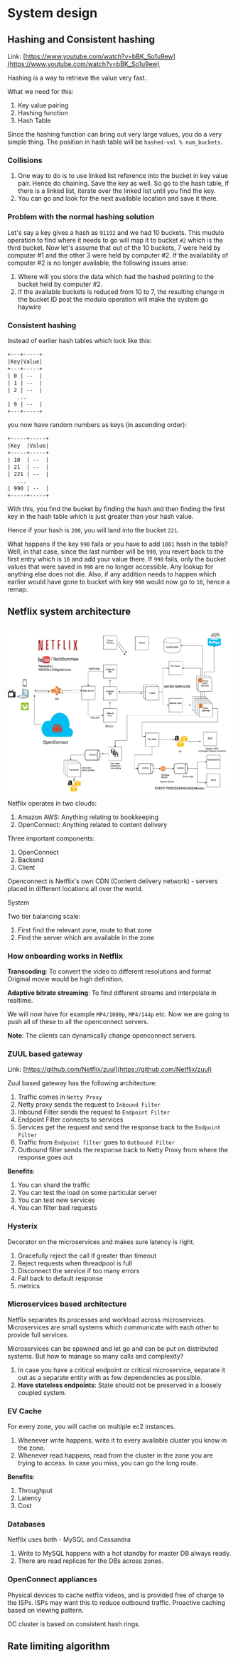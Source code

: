 # System design

## Hashing and Consistent hashing
Link: [https://www.youtube.com/watch?v=bBK_So1u9ew](https://www.youtube.com/watch?v=bBK_So1u9ew)

Hashing is a way to retrieve the value very fast.

What we need for this:
1. Key value pairing
2. Hashing function
3. Hash Table

Since the hashing function can bring out very large values, you do a very simple thing.
The position in hash table will be `hashed-val % num_buckets`.

### Collisions
1. One way to do is to use linked list reference into the bucket in key value pair. Hence do chaining. Save the key as well. So go to the hash table, if there is a linked list, iterate over the linked list until you find the key.
2. You can go and look for the next available location and save it there.

### Problem with the normal hashing solution
Let's say a key gives a hash as `91192` and we had 10 buckets. This mudulo operation to find where it needs to go will map it to bucket `#2` which is the third bucket.
Now let's assume that out of the 10  buckets, 7 were held by computer #1 and the other 3 were held by computer #2. If the availability of computer #2 is no longer available, the following issues arise:
1. Where will you store the data which had the hashed pointing to the bucket held by computer #2.
2. If the available buckets is reduced from 10 to 7, the resulting change in the bucket ID post the modulo operation will make the system go haywire

### Consistent hashing
Instead of earlier hash tables which look like this:
```
+---+-----+
|Key|Value|
+---+-----+
| 0 | --  |
| 1 | --  |
| 2 | --  |
   ...
| 9 | --  |
+---+-----+
```
you now have random numbers as keys (in ascending order):

```
+-----+-----+
|Key  |Value|
+-----+-----+
| 10  | --  |
| 21  | --  |
| 221 | --  |
   ...
| 990 | --  |
+-----+-----+
```
With this, you find the bucket by finding the hash and then finding the first key in the hash table which is just greater than your hash value.

Hence if your hash is `200`, you will land into the bucket `221`.

What happens if the key `990` fails or you have to add `1001` hash in the table? 
Well, in that case, since the last number will be `990`, you revert back to the first entry which is `10` and add your value there.
If `990` fails, only the bucket values that were saved in `990` are no longer accessible. Any lookup for anything else does not die. Also, if any addition needs to happen which earlier would have gone to bucket with key `990` would now go to `10`, hence a remap.

## Netflix system architecture
![Netflix architecture](images/netflix_architecture.jpg)

Netflix operates in two clouds:
1. Amazon AWS: Anything relating to bookkeeping
2. OpenConnect: Anything related to content delivery

Three important components:
1. OpenConnect 
2. Backend
3. Client

Openconnect is Netflix's own CDN (Content delivery network) - servers placed in different locations all over the world.

System

Two tier balancing scale:
1. First find the relevant zone, route to that zone
2. Find the server which are available in the zone

### How onboarding works in Netflix
**Transcoding**: To convert the video to different resolutions and format
Original movie would be high definition.

**Adaptive bitrate streaming**: To find different streams and interpolate in realtime.

We will now have for example `MP4/1080p`, `MP4/144p` etc.
Now we are going to push all of these to all the openconnect servers.

**Note**: The clients can dynamically change openconnect servers.

### ZUUL based gateway
Link: [https://github.com/Netflix/zuul](https://github.com/Netflix/zuul)

Zuul based gateway has the following architecture:
1. Traffic comes in `Netty Proxy`
2. Netty proxy sends the request to `Inbound Filter`
3. Inbound Filter sends the request to `Endpoint Filter`
4. Endpoint Filter connects to services
5. Services get the request and send the response back to the `Endpoint Filter`
6. Traffic from `Endpoint filter` goes to `Outbound Filter`
7. Outbound filter sends the response back to Netty Proxy from where the response goes out

**Benefits**:
1. You can shard the traffic
2. You can test the load on some particular server
3. You can test new services
4. You can filter bad requests

### Hysterix
Decorator on the microservices and makes sure latency is right.
1. Gracefully reject the call if greater than timeout
2. Reject requests when threadpool is full
3. Disconnect the service if too many errors
4. Fall back to default response
5. metrics

### Microservices based architecture
Netflix separates its processes and workload across microservices. Microservices are small systems which communicate with each other to provide full services.

Microservices can be spawned and let go and can be put on distributed systems. But how to manage so many calls and complexity?

1. In case you have a critical endpoint or critical microservice, separate it out as a separate entity with as few dependencies as possible.
2. **Have stateless endpoints**: State should not be preserved in a loosely coupled system.

### EV Cache
For every zone, you will cache on multiple ec2 instances.
1. Whenever write happens, write it to every available cluster you know in the zone.
2. Whenever read happens, read from the cluster in the zone you are trying to access. In case you miss, you can go the long route.

**Benefits**:
1. Throughput
2. Latency
3. Cost

### Databases
Netflix uses both - MySQL and Cassandra
1. Write to MySQL happens with a hot standby for master DB always ready.
2. There are read replicas for the DBs across zones.

### OpenConnect appliances
Physical devices to cache netflix videos, and is provided free of charge to the ISPs.
ISPs may want this to reduce outbound traffic.
Proactive caching based on viewing pattern.

OC cluster is based on consistent hash rings.

## Rate limiting algorithm
